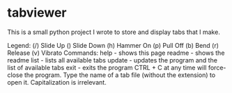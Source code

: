 # tabviewer

This is a small python project I wrote to store and display tabs that I make.

Legend: (/) Slide Up  (\) Slide Down  (h) Hammer On  (p) Pull Off  (b) Bend (r) Release (v) Vibrato
Commands:
help - shows this page
readme - shows the readme
list - lists all available tabs
update - updates the program and the list of available tabs
exit - exits the program
CTRL + C at any time will force-close the program.
Type the name of a tab file (without the extension) to open it. Capitalization is irrelevant.
